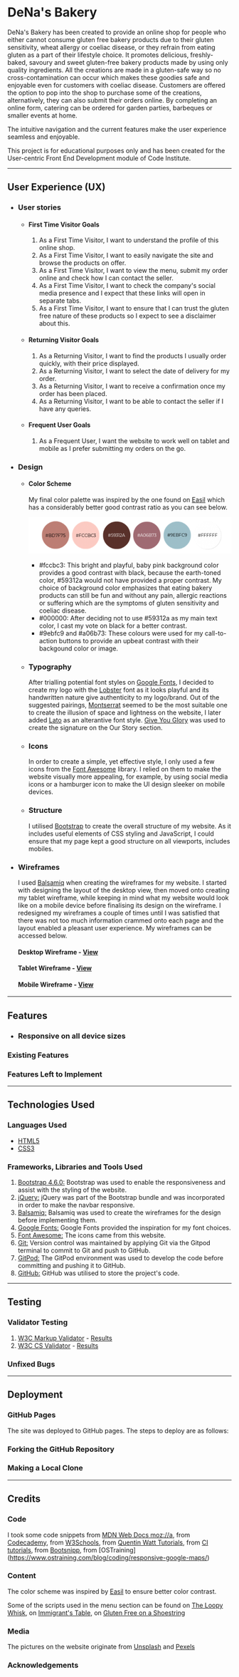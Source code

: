 # DeNa's Bakery


DeNa's Bakery has been created to provide an online shop for people who either cannot consume gluten free bakery products due to their gluten sensitivity, wheat allergy or coeliac disease, or they refrain from eating gluten as a part of their lifestyle choice. It promotes delicious, freshly-baked, savoury and sweet gluten-free bakery products made by using only quality ingredients. All the creations are made in a gluten-safe way so no cross-contamination can occur which makes these goodies safe and enjoyable even for customers with coeliac disease. Customers are offered the option to pop into the shop to purchase some of the creations, alternatively, they can also submit their orders online. By completing an online form, catering can be ordered for garden parties, barbeques or smaller events at home.

The intuitive navigation and the current features make the user experience seamless and enjoyable.

This project is for educational purposes only and has been created for the User-centric Front End Development module of Code Institute.

---

## User Experience (UX)

* ### User stories
    * #### First Time Visitor Goals
        1.  As a First Time Visitor, I want to understand the profile of this online shop.
        1. As a First Time Visitor, I want to easily navigate the site and browse the products on offer.
        1. As a First Time Visitor, I want to view the menu, submit my order online and check how I can contact the seller.
        1. As a First Time Visitor, I want to check the company's social media presence and I expect that these links will open in separate tabs.
        1. As a First Time Visitor, I want to ensure that I can trust the gluten free nature of these products so I expect to see a disclaimer about this.

    * #### Returning Visitor Goals
        1. As a Returning Visitor, I want to find the products I usually order quickly, with their price displayed.
        1. As a Returning Visitor, I want to select the date of delivery for my order.
        1. As a Returning Visitor, I want to receive a confirmation once my order has been placed.
        1. As a Returning Visitor, I want to be able to contact the seller if I have any queries.

    * #### Frequent User Goals
        1. As a Frequent User, I want the website to work well on tablet and mobile as I prefer submitting my orders on the go.

* ### Design
    * #### Color Scheme
        My final color palette was inspired by the one found on [Easil](https://about.easil.com/how-to-create-a-stunning-color-palette-with-just-an-image/) which has a considerably better good contrast ratio as you can see below.

        ![New Color Scheme](./assets/images/new-color-scheme.png)

        * #fccbc3: This bright and playful, baby pink background color provides a good contrast with black, because the earth-toned color, #59312a would not have provided a proper contrast. My choice of background color emphasizes that eating bakery products can still be fun and without any pain, allergic reactions or suffering which are the symptoms of gluten sensitivity and coeliac disease. 
        * #000000: After deciding not to use #59312a as my main text color, I cast my vote on black for a better contrast.
        * #9ebfc9 and #a06b73: These colours were used for my call-to-action buttons to provide an upbeat contrast with their backgound color or image.
    * ### Typography
        After trialling potential font styles on [Google Fonts](https://fonts.google.com/), I decided to create my logo with the [Lobster](https://fonts.google.com/?query=Lobster) font as it looks playful and its handwritten nature give authenticity to my logo/brand. Out of the suggested pairings, [Montserrat](https://fonts.google.com/specimen/Lobster?query=Lobster#pairings) seemed to be the most suitable one to create the illusion of space and lightness on the website, I later added [Lato](https://fonts.google.com/specimen/Lato?query=lato#pairings) as an alterantive font style. [Give You Glory](https://fonts.google.com/specimen/Give+You+Glory?category=Handwriting#pairings) was used to create the signature on the Our Story section.
    * ### Icons
        In order to create a simple, yet effective style, I only used a few icons from the [Font Awesome](https://fontawesome.com/) library. I relied on them to make the website visually more appealing, for example, by using social media icons or a hamburger icon to make the UI design sleeker on mobile devices.
    * ### Structure
        I utilised [Bootstrap](https://getbootstrap.com/docs/4.6/getting-started/introduction/) to create the overall structure of my website. As it includes useful elements of CSS styling and JavaScript, I could ensure that my page kept a good structure on all viewports, includes mobiles.

* ### Wireframes

    I used [Balsamiq](https://balsamiq.com/wireframes/desktop/docs/) when creating the wireframes for my website. I started with designing the layout of the desktop view, then moved onto creating my tablet wireframe, while keeping in mind what my website would look like on a mobile device before finalising its design on the wireframe. I redesigned my wireframes a couple of times until I was satisfied that there was not too much information crammed onto each page and the layout enabled a pleasant user experience. My wireframes can be accessed below.

    #### Desktop Wireframe - [View](./wireframes/desktop-wireframe.png)
    #### Tablet Wireframe - [View](./wireframes/tablet-wireframe.png)
    #### Mobile Wireframe - [View](./wireframes/mobile-wireframe.png)
---
## Features
* ### Responsive on all device sizes

### Existing Features

### Features Left to Implement
---
## Technologies Used

### Languages Used
- [HTML5](https://en.wikipedia.org/wiki/HTML5)
- [CSS3](https://en.wikipedia.org/wiki/CSS)

### Frameworks, Libraries and Tools Used
1. [Bootstrap 4.6.0:](https://getbootstrap.com/docs/4.6/getting-started/introduction/)
    Bootstrap was used to enable the responsiveness and assist with the styling of the website.
1. [jQuery:](https://jquery.com/)
    jQuery was part of the Bootstrap bundle and was incorporated in order to make the navbar responsive.
1. [Balsamiq:](https://balsamiq.com/wireframes/)
    Balsamiq was used to create the wireframes for the design before implementing them.
1. [Google Fonts:](https://fonts.google.com/)
    Google Fonts provided the inspiration for my font choices.
1. [Font Awesome:](https://fontawesome.com/)
    The icons came from this website.
1. [Git:](https://git-scm.com/)
    Version control was maintained by applying Git via the Gitpod terminal to commit to Git and push to GitHub.
1. [GitPod:](https://www.gitpod.io/)
    The GitPod environment was used to develop the code before committing and pushing it to GitHub.
1. [GitHub:](https://github.com/)
    GitHub was utilised to store the project's code.

---
## Testing

### Validator Testing
1. [W3C Markup Validator](https://jigsaw.w3.org/css-validator/#validate_by_input) - [Results]()
1. [W3C CS Validator](https://jigsaw.w3.org/css-validator/#validate_by_input) - [Results]()

### Unfixed Bugs
---
## Deployment

### GitHub Pages
The site was deployed to GitHub pages. The steps to deploy are as follows:

### Forking the GitHub Repository

### Making a Local Clone

---
## Credits

### Code

I took some code snippets from [MDN Web Docs moz://a](https://developer.mozilla.org/), from [Codecademy](https://www.codecademy.com/), from [W3Schools](https://www.w3schools.com/), from [Quentin Watt Tutorials](https://www.youtube.com/channel/UCtGGGu_hp8ToQ9BR6Vni19w), from [CI tutorials](https://learn.codeinstitute.net/ci_program/diplomainsoftwaredevelopment), from [Bootsnipp](https://bootsnipp.com/snippets/VgVDB), from [OSTraining] (https://www.ostraining.com/blog/coding/responsive-google-maps/)

### Content

The color scheme was inspired by [Easil](https://about.easil.com/how-to-create-a-stunning-color-palette-with-just-an-image/) to ensure better color contrast.

Some of the scripts used in the menu section can be found on [The Loopy Whisk](https://theloopywhisk.com/2020/04/02/ultimate-gluten-free-bread/), on [Immigrant's Table](https://immigrantstable.com/raspberry-mini-pavlovas/), on [Gluten Free on a Shoestring](https://glutenfreeonashoestring.com/gluten-free-carrot-cake-cupcakes/)

### Media

The pictures on the website originate from [Unsplash](https://unsplash.com/) and [Pexels](https://www.pexels.com/)

### Acknowledgements


